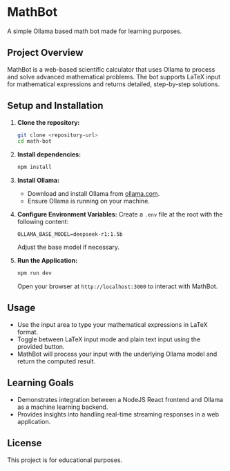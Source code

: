 # MathBot

A simple Ollama based math bot made for learning purposes.

## Project Overview

MathBot is a web-based scientific calculator that uses Ollama to process and solve advanced mathematical problems. The bot supports LaTeX input for mathematical expressions and returns detailed, step-by-step solutions.

## Setup and Installation

1. **Clone the repository:**
   ```bash
   git clone <repository-url>
   cd math-bot
   ```

2. **Install dependencies:**
   ```bash
   npm install
   ```

3. **Install Ollama:**
   - Download and install Ollama from [ollama.com](https://ollama.com).
   - Ensure Ollama is running on your machine.

4. **Configure Environment Variables:**
   Create a `.env` file at the root with the following content:
   ```env
   OLLAMA_BASE_MODEL=deepseek-r1:1.5b
   ```
   Adjust the base model if necessary.

5. **Run the Application:**
   ```bash
   npm run dev
   ```
   Open your browser at `http://localhost:3000` to interact with MathBot.

## Usage

- Use the input area to type your mathematical expressions in LaTeX format.
- Toggle between LaTeX input mode and plain text input using the provided button.
- MathBot will process your input with the underlying Ollama model and return the computed result.

## Learning Goals

- Demonstrates integration between a NodeJS React frontend and Ollama as a machine learning backend.
- Provides insights into handling real-time streaming responses in a web application.

## License

This project is for educational purposes.

